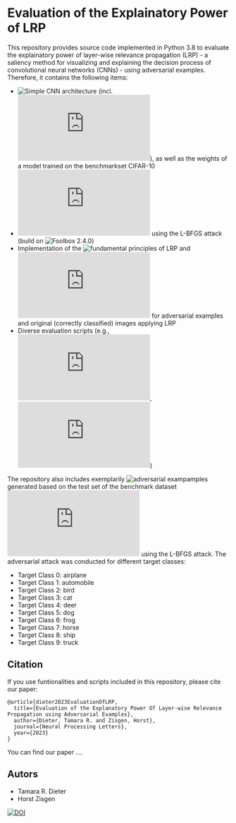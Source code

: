 # Evaluation of the Explainatory Power of LRP
This repository provides source code implemented in Python 3.8 to evaluate the explainatory power of layer-wise relevance propagation (LRP) - a saliency method for visualizing and explaining the decision process of convolutional neural networks (CNNs) - using adversarial examples. Therefore, it contains the following items:

* ![Simple CNN architecture](https://github.com/tamaradi/Evaluation-of-the-Explainatory-Power-of-LRP/tree/main/src/model) (incl. ![training possibilities](https://github.com/tamaradi/Evaluation-of-the-Explainatory-Power-of-LRP/blob/main/src/01_train_eval_CNN.py)), as well as the weights of a model trained on the benchmarkset CIFAR-10
* ![Funtionalities to generate adversarial examples](https://github.com/tamaradi/Evaluation-of-the-Explainatory-Power-of-LRP/blob/main/src/02_generate_adversarial_examples.py) using the L-BFGS attack (build on ![Foolbox 2.4.0](https://github.com/bethgelab/foolbox/tree/v2))
* Implementation of the ![fundamental principles of LRP](https://github.com/tamaradi/Evaluation-of-the-Explainatory-Power-of-LRP/tree/main/src/LRP) and ![a process to generate relevance scores](https://github.com/tamaradi/Evaluation-of-the-Explainatory-Power-of-LRP/blob/main/src/03_run_LRP.py) for adversarial examples and original (correctly classified) images applying LRP
* Diverse evaluation scripts (e.g., ![visual verification via heatmaps](https://github.com/tamaradi/Evaluation-of-the-Explainatory-Power-of-LRP/blob/main/src/04_create_exemplary_heatmaps.py), ![relevance ranking](https://github.com/tamaradi/Evaluation-of-the-Explainatory-Power-of-LRP/blob/main/src/05_create_relevance_ranking.py))

The repository also includes exemplarily ![adversarial exampamples](https://github.com/tamaradi/Evaluation-of-the-Explainatory-Power-of-LRP/tree/main/data/adversarial_examples/Test) generated based on the test set of the benchmark dataset ![CIFAR-10](https://www.cs.toronto.edu/~kriz/cifar.html) using the L-BFGS attack. The adversarial attack was conducted for different target classes: 

* Target Class 0: airplane 										
* Target Class 1: automobile 										
* Target Class 2: bird 										
* Target Class 3: cat 										
* Target Class 4: deer 										
* Target Class 5: dog 										
* Target Class 6: frog 										
* Target Class 7: horse 										
* Target Class 8: ship 										
* Target Class 9: truck

## Citation
If you use funtionalities and scripts included in this repository, please cite our paper:
```
@article{dieter2023EvaluationOfLRP,
  title={Evaluation of the Explanatory Power Of Layer-wise Relevance Propagation using Adversarial Examples},
  author={Dieter, Tamara R. and Zisgen, Horst},
  journal={Neural Processing Letters},
  year={2023}
}
```
You can find our paper ....

## Autors
* Tamara R. Dieter
* Horst Zisgen

[![DOI](https://zenodo.org/badge/583320941.svg)](https://zenodo.org/badge/latestdoi/583320941)
